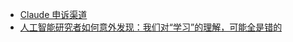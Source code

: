 - [Claude 申诉渠道](https://support.anthropic.com/en/articles/8241253-safeguards-warnings-and-appeals)
- [人工智能研究者如何意外发现：我们对“学习”的理解，可能全是错的](https://x.com/dotey/status/1957679653834940795)